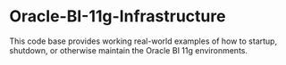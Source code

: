 Oracle-BI-11g-Infrastructure
============================

This code base provides working real-world examples of how to startup, shutdown, or otherwise maintain the Oracle BI 11g environments.
